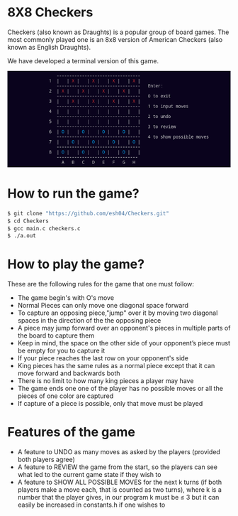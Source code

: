 # 8X8 Checkers

Checkers (also known as Draughts) is a popular group of board games. The most commonly played one is an 8x8 version of American Checkers (also known as English Draughts).

We have developed a terminal version of this game.

![checkers terminal](checkers.png)

# How to run the game?

```bash
$ git clone "https://github.com/esh04/Checkers.git"
$ cd Checkers
$ gcc main.c checkers.c
$ ./a.out
```

# How to play the game?

These are the following rules for the game that one must follow:

- The game begin's with O's move
- Normal Pieces can only move one diagonal space forward
- To capture an opposing piece,"jump" over it by moving two diagonal spaces in the direction of
the the opposing piece
- A piece may jump forward over an opponent's pieces in multiple parts of the board to capture
them
- Keep in mind, the space on the other side of your opponent’s piece must be empty for you to capture it
- If your piece reaches the last row on your opponent's side
- King pieces has the same rules as a normal piece except that it can move forward and backwards both
- There is no limit to how many king pieces a player may have
- The game ends one one of the player has no possible moves or all the pieces of one color are captured
- If capture of a piece is possible, only that move must be played

# Features of the game

- A feature to UNDO as many moves as asked by the players (provided both players agree)
- A feature to REVIEW the game from the start, so the players can see what led to the current game state if they wish to
- A feature to SHOW ALL POSSIBLE MOVES for the next k turns (if both players make a move each, that is counted as two turns), where k is a number that the player gives, in our program k must be ≤ 3 but it can easily be increased in constants.h if one wishes to